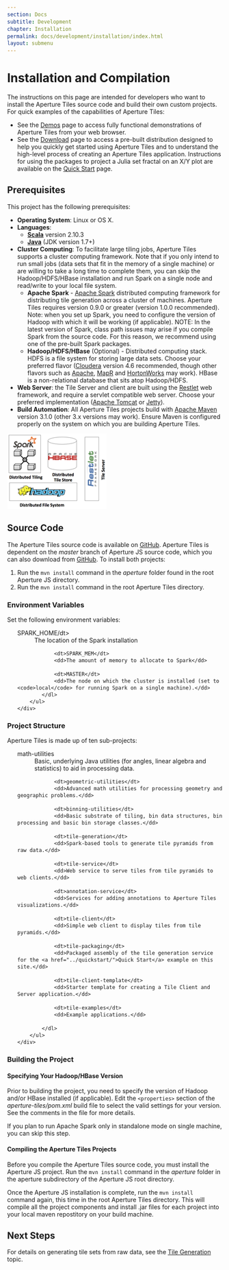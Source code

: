 ```yaml
---
section: Docs
subtitle: Development
chapter: Installation
permalink: docs/development/installation/index.html
layout: submenu
---
```


Installation and Compilation
============================

The instructions on this page are intended for developers who want to install the Aperture Tiles source code and build their own custom projects. For quick examples of the capabilities of Aperture Tiles:

- See the [Demos](../../../demos/) page to access fully functional demonstrations of Aperture Tiles from your web browser.
- See the [Download](../../../download) page to access a pre-built distribution designed to help you quickly get started using Aperture Tiles and to understand the high-level process of creating an Aperture Tiles application. Instructions for using the packages to project a Julia set fractal on an X/Y plot are available on the [Quick Start](../quickstart) page. 

## <a name="prerequisites"></a> Prerequisites ##

This project has the following prerequisites:

- **Operating System**: Linux or OS X.
- **Languages**:
	-   [**Scala**](http://www.scala-lang.org/) version 2.10.3
	-   [**Java**](http://www.java.com/) (JDK version 1.7+)
- **Cluster Computing**: To facilitate large tiling jobs, Aperture Tiles supports a cluster computing framework. Note that if you only intend to run small jobs (data sets that fit in the memory of a single machine) or are willing to take a long time to complete them, you can skip the Hadoop/HDFS/HBase installation and run Spark on a single node and read/write to your local file system.
	-   **Apache Spark** - [Apache Spark](http://spark.incubator.apache.org/) distributed computing framework for distributing tile generation across a cluster of machines.  Aperture Tiles requires version 0.9.0 or greater (version 1.0.0 recommended). Note: when you set up Spark, you need to configure the version of Hadoop with which it will be working (if applicable). NOTE: In the latest version of Spark, class path issues may arise if you compile Spark from the source code. For this reason, we recommend using one of the pre-built Spark packages.
	-   **Hadoop/HDFS/HBase** (Optional) - Distributed computing stack.  HDFS is a file system for storing large data sets. Choose your preferred flavor  ([Cloudera](http://www.cloudera.com/content/cloudera/en/products/cdh.html) version 4.6 recommended, though other flavors such as [Apache](http://hadoop.apache.org/docs/r1.2.1/index.html), [MapR](http://www.mapr.com/products/apache-hadoop) and [HortonWorks](http://hortonworks.com/) may work). HBase is a non-relational database that sits atop Hadoop/HDFS. 
-  **Web Server**: the Tile Server and client are built using the [Restlet](http://restlet.org/) web framework, and require a servlet compatible web server. Choose your preferred implementation ([Apache Tomcat](http://tomcat.apache.org/) or [Jetty](http://www.eclipse.org/jetty/)).
-   **Build Automation**: All Aperture Tiles projects build with [Apache Maven](http://maven.apache.org/) version 3.1.0 (other 3.x versions may work). Ensure Maven is configured properly on the system on which you are building Aperture Tiles.

<img src="../../../img/architecture.png" class="screenshot" alt="Aperture Tiles Architecture Diagram"/>

## <a name="source-code"></a> Source Code ##

The Aperture Tiles source code is available on [GitHub](https://github.com/oculusinfo/aperture-tiles/tree/master). Aperture Tiles is dependent on the *master* branch of Aperture JS source code, which you can also download from [GitHub](https://github.com/oculusinfo/aperturejs/tree/master). To install both projects:

1. Run the `mvn install` command in the *aperture* folder found in the root Aperture JS directory.
2. Run the `mvn install` command in the root Aperture Tiles directory.

### <a name="environment-variables"></a> Environment Variables ###

Set the following environment variables:

<div class="details props">
	<div class="innerProps">
		<ul class="methodDetail" id="MethodDetail">
			<dl class="detailList params">
				<dt>SPARK_HOME/dt>
				<dd>The location of the Spark installation</dd>
				
				<dt>SPARK_MEM</dt>
				<dd>The amount of memory to allocate to Spark</dd>
				
				<dt>MASTER</dt>
				<dd>The node on which the cluster is installed (set to <code>local</code> for running Spark on a single machine).</dd>
			</dl>
		</ul>
	</div>
</div>

### <a name="project-structure"></a> Project Structure ###

Aperture Tiles is made up of ten sub-projects:

<div class="details props">
	<div class="innerProps">
		<ul class="methodDetail" id="MethodDetail">
			<dl class="detailList params">
				<dt>math-utilities</dt>
				<dd>Basic, underlying Java utilities (for angles, linear algebra and statistics) to aid in processing data.</dd>
				
				<dt>geometric-utilities</dt>
				<dd>Advanced math utilities for processing geometry and geographic problems.</dd>
				
				<dt>binning-utilities</dt>
				<dd>Basic substrate of tiling, bin data structures, bin processing and basic bin storage classes.</dd>
				
				<dt>tile-generation</dt>
				<dd>Spark-based tools to generate tile pyramids from raw data.</dd>
				
				<dt>tile-service</dt>
				<dd>Web service to serve tiles from tile pyramids to web clients.</dd>
				
				<dt>annotation-service</dt>
				<dd>Services for adding annotations to Aperture Tiles visualizations.</dd>
				
				<dt>tile-client</dt>
				<dd>Simple web client to display tiles from tile pyramids.</dd>
				
				<dt>tile-packaging</dt>
				<dd>Packaged assembly of the tile generation service for the <a href="../quickstart/">Quick Start</a> example on this site.</dd>
				
				<dt>tile-client-template</dt>
				<dd>Starter template for creating a Tile Client and Server application.</dd>
				
				<dt>tile-examples</dt>
				<dd>Example applications.</dd>
				
			</dl>
		</ul>
	</div>
</div>
 
### <a name="building-project"></a> Building the Project ###

#### <a name="hbase-version"></a> Specifying Your Hadoop/HBase Version ####

Prior to building the project, you need to specify the version of Hadoop and/or HBase installed (if applicable). Edit the `<properties>` section of the *aperture-tiles/pom.xml* build file to select the valid settings for your version. See the comments in the file for more details.
 
If you plan to run Apache Spark only in standalone mode on single machine, you can skip this step.

#### <a name="compiling"></a> Compiling the Aperture Tiles Projects ####

Before you compile the Aperture Tiles source code, you must install the Aperture JS project. Run the `mvn install` command in the *aperture* folder in the aperture subdirectory of the Aperture JS root directory.

Once the Aperture JS installation is complete, run the `mvn install` command again, this time in the root Aperture Tiles directory. This will compile all the project components and install .jar files for each project into your local maven repostitory on your build machine.

## <a name="next-steps"></a> Next Steps ##

For details on generating tile sets from raw data, see the [Tile Generation](../generation) topic.